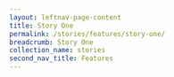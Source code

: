 ```yaml
---
layout: leftnav-page-content
title: Story One
permalink: /stories/features/story-one/
breadcrumb: Story One
collection_name: stories
second_nav_title: Features
---
```

